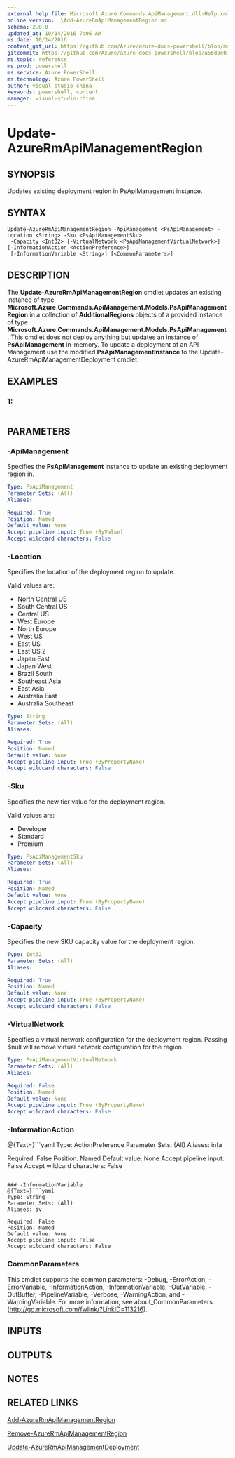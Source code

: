 ```yaml
---
external help file: Microsoft.Azure.Commands.ApiManagement.dll-Help.xml
online version: .\Add-AzureRmApiManagementRegion.md
schema: 2.0.0
updated_at: 10/14/2016 7:06 AM
ms.date: 10/14/2016
content_git_url: https://github.com/Azure/azure-docs-powershell/blob/master/azureps-cmdlets-docs/ResourceManager/AzureRM.ApiManagement/v1.0/CmdletMDs/Update-AzureRmApiManagementRegion.md
gitcommit: https://github.com/Azure/azure-docs-powershell/blob/a56d0e01e65c2c33aa2af13dd29addc94ead6e88/azureps-cmdlets-docs/ResourceManager/AzureRM.ApiManagement/v1.0/CmdletMDs/Update-AzureRmApiManagementRegion.md
ms.topic: reference
ms.prod: powershell
ms.service: Azure PowerShell
ms.technology: Azure PowerShell
author: visual-studio-china
keywords: powershell, content
manager: visual-studio-china
---
```


# Update-AzureRmApiManagementRegion

## SYNOPSIS
Updates existing deployment region in PsApiManagement instance.

## SYNTAX

```
Update-AzureRmApiManagementRegion -ApiManagement <PsApiManagement> -Location <String> -Sku <PsApiManagementSku>
 -Capacity <Int32> [-VirtualNetwork <PsApiManagementVirtualNetwork>] [-InformationAction <ActionPreference>]
 [-InformationVariable <String>] [<CommonParameters>]
```

## DESCRIPTION
The **Update-AzureRmApiManagementRegion** cmdlet updates an existing instance of type **Microsoft.Azure.Commands.ApiManagement.Models.PsApiManagementRegion** in a collection of **AdditionalRegions** objects of a provided instance of type **Microsoft.Azure.Commands.ApiManagement.Models.PsApiManagement**.
This cmdlet does not deploy anything but updates an instance of **PsApiManagement** in-memory.
To update a deployment of an API Management use the modified **PsApiManagementInstance** to the Update-AzureRmApiManagementDeployment cmdlet.

## EXAMPLES

### 1:
```

```

## PARAMETERS

### -ApiManagement
Specifies the **PsApiManagement** instance to update an existing deployment region in.

```yaml
Type: PsApiManagement
Parameter Sets: (All)
Aliases: 

Required: True
Position: Named
Default value: None
Accept pipeline input: True (ByValue)
Accept wildcard characters: False
```

### -Location
Specifies the location of the deployment region to update.

Valid values are: 

- North Central US
- South Central US
- Central US
- West Europe
- North Europe
- West US
- East US
- East US 2
- Japan East
- Japan West
- Brazil South
- Southeast Asia
- East Asia
- Australia East
- Australia Southeast

```yaml
Type: String
Parameter Sets: (All)
Aliases: 

Required: True
Position: Named
Default value: None
Accept pipeline input: True (ByPropertyName)
Accept wildcard characters: False
```

### -Sku
Specifies the new tier value for the deployment region.

Valid values are: 

- Developer
- Standard
- Premium

```yaml
Type: PsApiManagementSku
Parameter Sets: (All)
Aliases: 

Required: True
Position: Named
Default value: None
Accept pipeline input: True (ByPropertyName)
Accept wildcard characters: False
```

### -Capacity
Specifies the new SKU capacity value for the deployment region.

```yaml
Type: Int32
Parameter Sets: (All)
Aliases: 

Required: True
Position: Named
Default value: None
Accept pipeline input: True (ByPropertyName)
Accept wildcard characters: False
```

### -VirtualNetwork
Specifies a virtual network configuration for the deployment region.
Passing $null will remove virtual network configuration for the region.

```yaml
Type: PsApiManagementVirtualNetwork
Parameter Sets: (All)
Aliases: 

Required: False
Position: Named
Default value: None
Accept pipeline input: True (ByPropertyName)
Accept wildcard characters: False
```

### -InformationAction
@{Text=}```yaml
Type: ActionPreference
Parameter Sets: (All)
Aliases: infa

Required: False
Position: Named
Default value: None
Accept pipeline input: False
Accept wildcard characters: False
```

### -InformationVariable
@{Text=}```yaml
Type: String
Parameter Sets: (All)
Aliases: iv

Required: False
Position: Named
Default value: None
Accept pipeline input: False
Accept wildcard characters: False
```

### CommonParameters
This cmdlet supports the common parameters: -Debug, -ErrorAction, -ErrorVariable, -InformationAction, -InformationVariable, -OutVariable, -OutBuffer, -PipelineVariable, -Verbose, -WarningAction, and -WarningVariable. For more information, see about_CommonParameters (http://go.microsoft.com/fwlink/?LinkID=113216).

## INPUTS

## OUTPUTS

## NOTES

## RELATED LINKS

[Add-AzureRmApiManagementRegion](.\Add-AzureRmApiManagementRegion.md)

[Remove-AzureRmApiManagementRegion](.\Remove-AzureRmApiManagementRegion.md)

[Update-AzureRmApiManagementDeployment](.\Update-AzureRmApiManagementDeployment.md)

